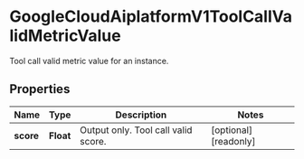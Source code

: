 

# GoogleCloudAiplatformV1ToolCallValidMetricValue

Tool call valid metric value for an instance.

## Properties

| Name | Type | Description | Notes |
|------------ | ------------- | ------------- | -------------|
|**score** | **Float** | Output only. Tool call valid score. |  [optional] [readonly] |



